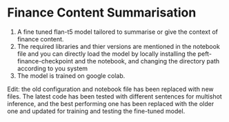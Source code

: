 # Finance Content Summarisation
1. A fine tuned flan-t5 model tailored to summarise or give the context of finance content.
2. The required libraries and thier versions are mentioned in the notebook file and you can directly load the model by locally installing the peft-finance-checkpoint and the notebook, and changing the directory path according to you system
3. The model is trained on google colab.

Edit: the old configuration and notebook file has been replaced with new files. The latest code has been tested with different sentences for multishot inference, and the best performing one has been replaced with the older one and updated for training and testing the fine-tuned model.
